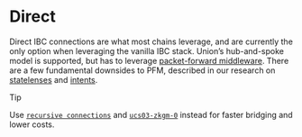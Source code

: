 Direct
======

Direct IBC connections are what most chains leverage, and are currently the only option when leveraging the vanilla IBC stack. Union’s hub-and-spoke model is supported, but has to leverage [packet-forward middleware](https://github.com/cosmos/ibc-apps/tree/main/middleware/packet-forward-middleware). There are a few fundamental downsides to PFM, described in our research on [statelenses](https://research.union.build/Union-Research-4f780b07025b4c9b8014b8aeea68dbad?p=9e3d6578ec0e48fca8e502a0d28f485c&pm=s) and [intents](https://research.union.build/Union-Research-4f780b07025b4c9b8014b8aeea68dbad?p=10c79e5af45d80a3a0f8dde7159138af&pm=s).

Tip

Use [`recursive connections`](/protocol/connections/recursive) and [`ucs03-zkgm-0`](/protocol/channels/ucs03-zkgm) instead for faster bridging and lower costs.
